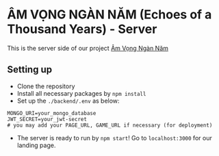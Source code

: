 # ÂM VỌNG NGÀN NĂM (Echoes of a Thousand Years) - Server
This is the server side of our project [Âm Vọng Ngàn Năm](https://github.com/Q190504/AmVongNganNam-Game)

## Setting up
- Clone the repository
- Install all necessary packages by `npm install`
- Set up the `./backend/.env` as below:
```
MONGO_URI=your_mongo_database
JWT_SECRET=your_jwt-secret
# you may add your PAGE_URL, GAME_URL if necessary (for deployment)
```
- The server is ready to run by `npm start`! Go to `localhost:3000` for our landing page.
